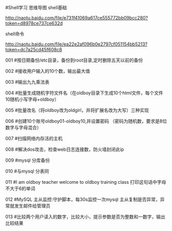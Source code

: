 #Shell学习
思维导图
shell基础

http://naotu.baidu.com/file/e731f41069a617ce555772bb09bcc280?token=d8978ce737ce632d

shell命令

http://naotu.baidu.com/file/ea22e2af096b0e2797cf051154bb5213?token=dc7a25cd45f608c8

001
#按日期备份/etc目录，备份到root目录,定时删除五天以前的备份

002
#接收用户输入的10个数，输出最大值

003
#输出九九乘法表

004
#批量生成随机字符文件名（在oldboy目录下生成10个html文件，每个文件10随机小写字母+oldboy）

005
#批量改名（将oldboy改为oldgirl，并将扩展名改为大写）三种实现

006
#创建10个账号oldboy01-oldboy10,并设置密码 （密码为随机数，要求是8位数字与字母混合）

007
#扫描网络内存活的主机

008
#解决dos攻击，检查web日志连接数，防火墙封闭此ip

009
#mysql 分库备份

010
#与mysql 分表同

011
#I am oldboy teacher welcome to oldboy training class 打印这句话中字母不大于6的单词

012
#MySQL 主从监控:守护脚本，每30s监控一次mysql 主从复制是否异常，异常就发生邮件给管理员

013
#比较两个用户读入的数字，比较大小，提示参数是否为整数和一数字，输出比较结果
